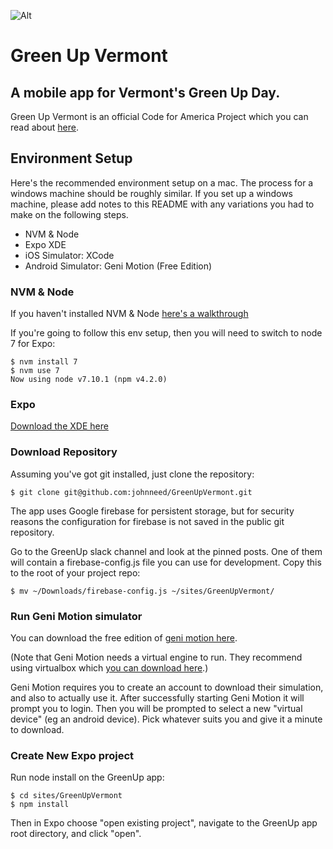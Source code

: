 
![Alt](/assets/images/app.png "Green Up Vermont Logo")
# Green Up Vermont
## A mobile app for Vermont's Green Up Day.
Green Up Vermont is an official Code for America Project which you can read about [here](http://codeforbtv.org/projects/greenup-app).

## Environment Setup
Here's the recommended environment setup on a mac.  The process for a windows machine should be roughly similar.  If you set up a windows machine, please add notes to this README with any variations you had to make on the following steps.

* NVM & Node
* Expo XDE
* iOS Simulator: XCode
* Android Simulator: Geni Motion (Free Edition)

### NVM & Node
If you haven't installed NVM & Node [here's a walkthrough](https://www.taniarascia.com/how-to-install-and-use-node-js-and-npm-mac-and-windows/)

If you're going to follow this env setup, then you will need to switch to node 7 for Expo:
```
$ nvm install 7
$ nvm use 7
Now using node v7.10.1 (npm v4.2.0)
```

### Expo
[Download the XDE here](https://expo.io/tools#xde)

### Download Repository
Assuming you've got git installed, just clone the repository:
```
$ git clone git@github.com:johnneed/GreenUpVermont.git
```

The app uses Google firebase for persistent storage, but for security reasons the configuration for firebase is not saved in the public git repository.

Go to the GreenUp slack channel and look at the pinned posts.  One of them will contain a firebase-config.js file you can use for development.  Copy this to the root of your project repo:
```
$ mv ~/Downloads/firebase-config.js ~/sites/GreenUpVermont/
```

### Run Geni Motion simulator
You can download the free edition of [geni motion here](https://www.genymotion.com/download/).

(Note that Geni Motion needs a virtual engine to run.  They recommend using virtualbox which [you can download here](https://www.virtualbox.org/wiki/Downloads).)

Geni Motion requires you to create an account to download their simulation, and also to actually use it.  After successfully starting Geni Motion it will prompt you to login.  Then you will be prompted to select a new "virtual device" (eg an android device).  Pick whatever suits you and give it a minute to download.

### Create New Expo project

Run node install on the GreenUp app:
```
$ cd sites/GreenUpVermont
$ npm install
```

Then in Expo choose "open existing project", navigate to the GreenUp app root directory, and click "open".


